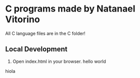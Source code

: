 # C programs made by Natanael Vitorino 

All C language files are in the C folder!

## Local Development

1. Open index.html in your browser. 
 hello world
 
hiola

